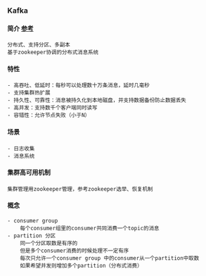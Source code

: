 
### Kafka

#### 简介 [参考](https://blog.csdn.net/lingbo229/article/details/80761778)

    分布式、支持分区、多副本
    基于zookeeper协调的分布式消息系统
    
#### 特性

    - 高吞吐、低延时：每秒可以处理数十万条消息，延时几毫秒
    - 支持集群热扩展
    - 持久性、可靠性：消息被持久化到本地磁盘，并支持数据备份防止数据丢失
    - 高并发：支持数千个客户端同时读写
    - 容错性：允许节点失败（小于N）

#### 场景

    - 日志收集
    - 消息系统
    
#### 集群高可用机制

    集群管理用zookeeper管理，参考zookeeper选举、恢复机制
   
#### 概念
    - consumer group 
        每个consumer组里的consumer共同消费一个topic的消息
    - partition 分区
        同一个分区取数是有序的
        但是多个consumer消费的时候处理不一定有序
        每次只允许一个consumer group 中的consumer从一个partition中取数
        如果希望并发则增加多个partition（分布式消费）
    
     
        
    
